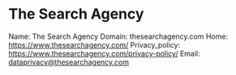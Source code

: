
# The Search Agency

Name: The Search Agency
Domain: thesearchagency.com
Home: https://www.thesearchagency.com/
Privacy_policy: https://www.thesearchagency.com/privacy-policy/
Email: dataprivacy@thesearchagency.com

